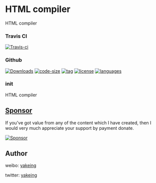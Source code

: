 # HTML compiler
HTML compiler



### Travis CI

[![Travis-ci](https://api.travis-ci.org/yakeing/cpp_HtmlCompiler.svg)](https://travis-ci.org/yakeing/cpp_HtmlCompiler)

### Github

[![Downloads](https://img.shields.io/github/downloads/yakeing/cpp_HtmlCompiler/total.svg)](https://github.com/yakeing/cpp_HtmlCompiler)
[![code-size](https://img.shields.io/github/languages/code-size/yakeing/cpp_HtmlCompiler)](https://github.com/yakeing/cpp_HtmlCompiler/blob/master/src)
[![tag](https://oauth.applinzi.com/Label/tag/v1.0.0/28a745.svg)](https://github.com/yakeing/php_template/releases)
[![license](https://oauth.applinzi.com/Label/license/MPL-2.0/FE7D37.svg)](https://github.com/yakeing/php_template/blob/master/LICENSE)
[![languages](https://oauth.applinzi.com/Label/languages/cpp/f34b7d.svg)](https://github.com/yakeing/php_template/search?l=php)


### init



HTML compiler

[Sponsor](https://yakeing.tk/Sponsor/)
---
If you've got value from any of the content which I have created, then I would very much appreciate your support by payment donate.

[![Sponsor](https://oauth.applinzi.com/State/heart/Sponsor/EA4AAA.svg)](https://yakeing.tk/Sponsor/)

Author
---

weibo: [yakeing](https://weibo.com/yakeing)

twitter: [yakeing](https://twitter.com/yakeing)
